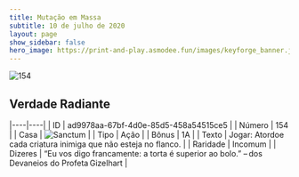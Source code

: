 ```yaml
---
title: Mutação em Massa
subtitle: 10 de julho de 2020
layout: page
show_sidebar: false
hero_image: https://print-and-play.asmodee.fun/images/keyforge_banner.jpg
---
```


![154](https://cdn.keyforgegame.com/media/card_front/pt/479_154_J975CJ57VPP9_pt.png)

## Verdade Radiante

|----|----|
| ID | ad9978aa-67bf-4d0e-85d5-458a54515ce5 |
| Número | 154 |
| Casa | ![Sanctum](https://archonarcana.com/images/thumb/c/c7/Sanctum.png/22px-Sanctum.png "Santuário") |
| Tipo | Ação |
| Bônus | 1A |
| Texto | Jogar: Atordoe cada criatura inimiga que não esteja no flanco. |
| Raridade | Incomum |
| Dizeres | “Eu vos digo francamente: a torta é superior ao bolo.”   – dos Devaneios do Profeta Gizelhart |

